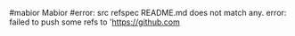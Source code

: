 #mabior Mabior
#error: src refspec README.md does not match any.
error: failed to push some refs to 'https://github.com

